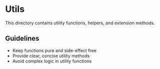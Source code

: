 # Utils

This directory contains utility functions, helpers, and extension methods.

## Guidelines

- Keep functions pure and side-effect free
- Provide clear, concise utility methods
- Avoid complex logic in utility functions
